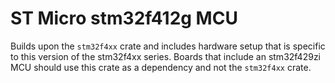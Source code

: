 # ST Micro stm32f412g MCU

Builds upon the `stm32f4xx` crate and includes hardware setup that is specific to this version of
the stm32f4xx series. Boards that include an stm32f429zi MCU should use this crate as a dependency
and not the `stm32f4xx` crate.
